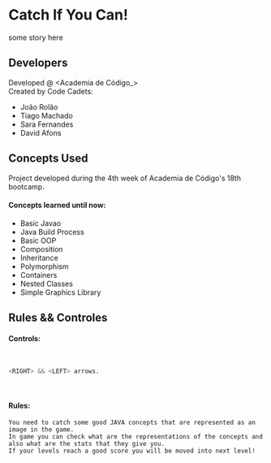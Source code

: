 
# Catch If You Can!

some story here

## Developers
Developed @ <Academia de Código_> <br>
Created by Code Cadets:
<ul>
  <li>João Rolão</li>
  <li>Tiago Machado</li>
  <li>Sara Fernandes</li>
  <li>David Afons</li>
</ul>  

## Concepts Used
Project developed during the 4th week of Academia de Código's 18th bootcamp.
<h4> Concepts learned until now:</h4>
<ul>
  <li>Basic Javao</li>
  <li>Java Build Process</li>
  <li>Basic OOP</li>
  <li>Composition</li>
  <li>Inheritance</li>
  <li>Polymorphism</li>
  <li>Containers</li>
  <li>Nested Classes</li>
  <li>Simple Graphics Library</li>
</ul>  

## Rules && Controles

 <h4>Controls:</h4>
<br>

```python
<RIGHT> && <LEFT> arrows.
```

<br>
 <h4>Rules:</h4>
 
 ```
 You need to catch some good JAVA concepts that are represented as an image in the game.
 In game you can check what are the representations of the concepts and also what are the stats that they give you.
 If your levels reach a good score you will be moved into next level! 
 ```








